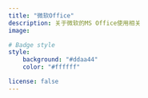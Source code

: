 ```yaml
---
title: "微软Office"
description: 关于微软的MS Office使用相关
image:

# Badge style
style:
    background: "#ddaa44"
    color: "#ffffff"

license: false
---
```

